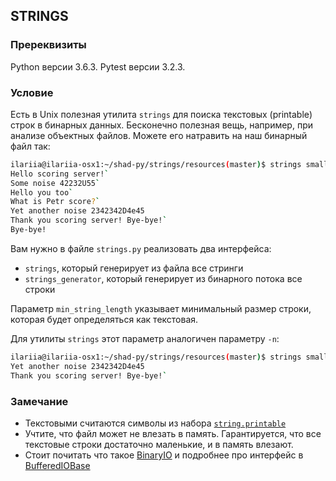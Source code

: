 ## STRINGS

### Пререквизиты

Python версии 3.6.3. Pytest версии 3.2.3.

### Условие

Есть в Unix полезная утилита ```strings``` для поиска текстовых (printable) строк в бинарных данных. 
Бесконечно полезная вещь, например, при анализе объектных файлов. Можете его натравить на наш бинарный файл так:
```bash
ilariia@ilariia-osx1:~/shad-py/strings/resources(master)$ strings small_dump.bin
Hello scoring server!`
Some noise 42232U55`
Hello you too`
What is Petr score?`
Yet another noise 2342342D4e45
Thank you scoring server! Bye-bye!`
Bye-bye!
```

Вам нужно в файле ```strings.py``` реализовать два интерфейса:
* ```strings```, который генерирует из файла все стринги
* ```strings_generator```, который генерирует из бинарного потока все строки

Параметр ```min_string_length``` указывает минимальный размер строки, которая будет определяться как текстовая.

Для утилиты ```strings``` этот параметр аналогичен параметру `-n`:
```bash
ilariia@ilariia-osx1:~/shad-py/strings/resources(master)$ strings small_dump.bin -n 30
Yet another noise 2342342D4e45
Thank you scoring server! Bye-bye!`
```

### Замечание

* Текстовыми считаются символы из набора [```string.printable```](https://docs.python.org/3/library/string.html#string.printable)
* Учтите, что файл может не влезать в память. Гарантируется, что все текстовые строки достаточно маленькие, и в память влезают.
* Стоит почитать что такое [BinaryIO](https://docs.python.org/3/library/io.html#binary-i-o) и подробнее про интерфейс в [BufferedIOBase](https://docs.python.org/3/library/io.html#io.BufferedIOBase)